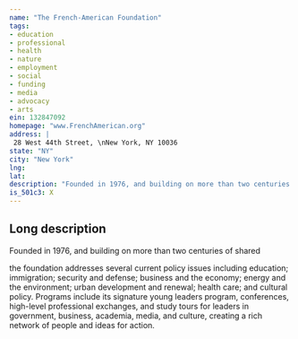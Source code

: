 ```yaml
---
name: "The French-American Foundation"
tags:
- education
- professional
- health
- nature
- employment
- social
- funding
- media
- advocacy
- arts
ein: 132847092
homepage: "www.FrenchAmerican.org"
address: |
 28 West 44th Street, \nNew York, NY 10036
state: "NY"
city: "New York"
lng: 
lat: 
description: "Founded in 1976, and building on more than two centuries of shared ideals between france and the united states, the french-american foundation (united states) works to enrich a transatlantic relationship that is essential in today's world. "
is_501c3: X
---
```


## Long description

Founded in 1976, and building on more than two centuries of shared
  
  the foundation addresses several current policy issues including education; immigration; security and defense; business and the economy; energy and the environment; urban development and renewal; health care; and cultural policy. Programs include its signature young leaders program, conferences, high-level professional exchanges, and study tours for leaders in government, business, academia, media, and culture, creating a rich network of people and ideas for action. 
